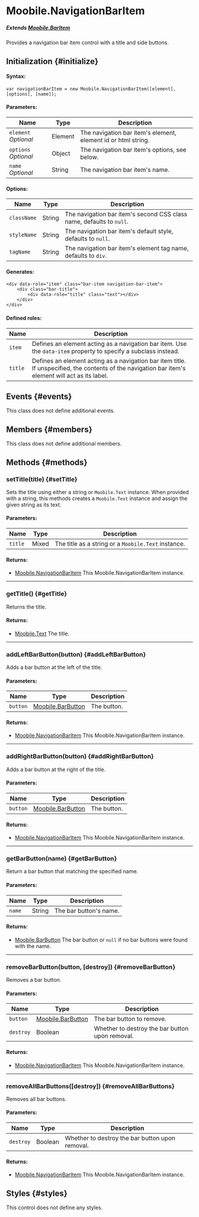 Moobile.NavigationBarItem
================================================================================

##### Extends [Moobile.BarItem](../Control/BarItem.md)

Provides a navigation bar item control with a title and side buttons.

Initialization {#initialize}
--------------------------------------------------------------------------------

#### Syntax:

	var navigationBarItem = new Moobile.NavigationBarItem([element], [options], [name]);

#### Parameters:

Name                 | Type    | Description
-------------------- | ------- | -----------
`element` *Optional* | Element | The navigation bar item's element, element id or html string.
`options` *Optional* | Object  | The navigation bar item's options, see below.
`name`    *Optional* | String  | The navigation bar item's name.

#### Options:

Name        | Type   | Description
----------- | ------ | -----------
`className` | String | The navigation bar item's second CSS class name, defaults to `null`.
`styleName` | String | The navigation bar item's default style, defaults to `null`.
`tagName`   | String | The navigation bar item's element tag name, defaults to `div`.

#### Generates:

	<div data-role="item" class="bar-item navigation-bar-item">
		<div class="bar-title">
			<div data-role="title" class="text"></div>
		</div>
	</div>

#### Defined roles:

Name    | Description
------- | -----------
`item`  | Defines an element acting as a navigation bar item. Use the `data-item` property to specify a subclass instead.
`title` | Defines an element acting as a navigation bar item title. If unspecified, the contents of the navigation bar item's element will act as its label.

Events {#events}
--------------------------------------------------------------------------------

This class does not define additional events.

Members {#members}
--------------------------------------------------------------------------------

This class does not define additional members.

Methods {#methods}
--------------------------------------------------------------------------------

### setTitle(title) {#setTitle}

Sets the title using either a string or `Moobile.Text` instance. When provided with a string, this methods creates a `Moobile.Text` instance and assign the given string as its text.

#### Parameters:

Name    | Type  | Description
------- | ----- | -----------
`title` | Mixed | The title as a string or a `Moobile.Text` instance.

#### Returns:

- [Moobile.NavigationBarItem](../Control/NavigationBarItem.md) This Moobile.NavigationBarItem instance.

-----

### getTitle() {#getTitle}

Returns the title.

#### Returns:

- [Moobile.Text](../Control/Text.js) The title.

-----

### addLeftBarButton(button) {#addLeftBarButton}

Adds a bar button at the left of the title.

#### Parameters:

Name     | Type                                      | Description
-------- | ----------------------------------------- | -----------
`button` | [Moobile.BarButton](../Control/BarButton.md) | The button.

#### Returns:

- [Moobile.NavigationBarItem](../Control/NavigationBarItem.md) This Moobile.NavigationBarItem instance.

-----

### addRightBarButton(button) {#addRightBarButton}

Adds a bar button at the right of the title.

#### Parameters:

Name     | Type                                      | Description
-------- | ----------------------------------------- | -----------
`button` | [Moobile.BarButton](../Control/BarButton.md) | The button.

#### Returns:

- [Moobile.NavigationBarItem](../Control/NavigationBarItem.md) This Moobile.NavigationBarItem instance.

-----

### getBarButton(name) {#getBarButton}

Return a bar button that matching the specified name.

#### Parameters:

Name   | Type   | Description
------ | ------ | -----------
`name` | String | The bar button's name.

#### Returns:

- [Moobile.BarButton](../Control/BarButton.md) The bar button or `null` if no bar buttons were found with the name.

-----

### removeBarButton(button, [destroy]) {#removeBarButton}

Removes a bar button.

#### Parameters:

Name      | Type                                         | Description
--------- | -------------------------------------------- | -----------
`button`  | [Moobile.BarButton](../Control/BarButton.md) | The bar button to remove.
`destroy` | Boolean                                      | Whether to destroy the bar button upon removal.

#### Returns:

- [Moobile.NavigationBarItem](../Control/NavigationBarItem.md) This Moobile.NavigationBarItem instance.

-----

### removeAllBarButtons([destroy]) {#removeAllBarButtons}

Removes all bar buttons.

#### Parameters:

Name      | Type    | Description
--------- | ------- | -----------
`destroy` | Boolean | Whether to destroy the bar button upon removal.

#### Returns:

- [Moobile.NavigationBarItem](../Control/NavigationBarItem.md) This Moobile.NavigationBarItem instance.

Styles {#styles}
--------------------------------------------------------------------------------

This control does not define any styles.
